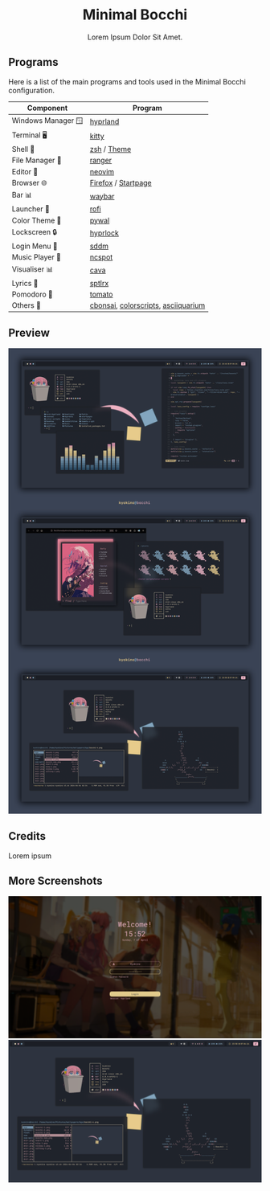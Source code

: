 <h1 align="center"> Minimal Bocchi  </h1>


<p align="center">Lorem Ipsum Dolor Sit Amet.</p>

## Programs

Here is a list of the main programs and tools used in the Minimal Bocchi configuration.


| Component         | Program    |
|-------------------|------------|
| Windows Manager 🪟| [hyprland](URL-to-Hyprland-Repo)  |
| Terminal 🖥️       | [kitty](URL-to-Kitty-Repo)        |
| Shell 🐚          | [zsh](URL-to-Zsh-Repo) / [Theme](URL-to-P10K-Repo) |
| File Manager 📁   | [ranger](URL-to-Ranger-Repo)      |
| Editor 📝         | [neovim](URL-to-Neovim-Repo)      |
| Browser 🌐        | [Firefox](URL-to-Firefox-Repo) / [Startpage](URL-to-Aesthetic-startpages) |
| Bar 📊            | [waybar](URL-to-Waybar-Repo)      |
| Launcher 🚀       | [rofi](URL-to-Rofi-Repo)          |
| Color Theme 🎨    | [pywal](URL-to-Pywal-Repo)        |
| Lockscreen 🔒     | [hyprlock](URL-to-Hyprlock-Repo)  |
| Login Menu 🚪     | [sddm](URL-to-SDDM-Repo)          |
| Music Player 🎵   | [ncspot](URL-to-Ncspot-Repo)      |
| Visualiser 📊     | [cava](URL-to-Cava-Repo)          |
| Lyrics 🎤         | [sptlrx](URL-to-Sptlrx-Repo)      |
| Pomodoro 🍅       | [tomato](URL-to-Tomato-Repo)      |
| Others 🌱         | [cbonsai](URL-to-Cbonsai-Repo), [colorscripts](URL-to-Colorscripts-Repo), [asciiquarium](URL-to-Asciiquarium-Repo) |


## Preview

![Preview](./Preview/preview-img.png)

## Credits

Lorem ipsum

## More Screenshots

![Screenshot 1](./Screenshots/sddm-sc.png)
![Screenshot 2](./Screenshots/sc-1.png)